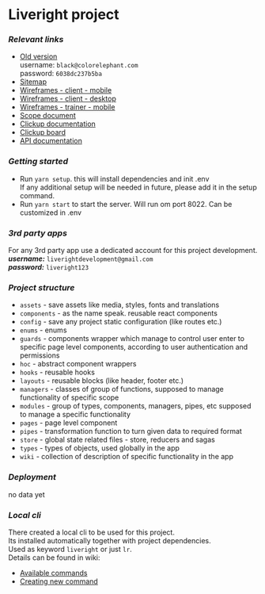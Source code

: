 # Liveright project

### *Relevant links*
 * [Old version](http://portal.theliveright.com/)  
        username: `black@colorelephant.com`  
        password: `6038dc237b5ba`
 * [Sitemap](https://whimsical.com/liveright-sitemap-v1-KqFoCVEcYzE9Qo5iyHmEHv)
 * [Wireframes - client - mobile](https://whimsical.com/liveright-internal-mobile-wireframes-B7MqrKWWbERFtQbNqDVmm4)
 * [Wireframes - client - desktop](https://whimsical.com/liveright-client-desktop-8eXNugWK65HZLNcGa5hfCf)
 * [Wireframes - trainer - mobile](https://whimsical.com/liveright-internal-mobile-trainer-flow-4j7VgHPFHiaAC6ggcvdwLq)
 * [Scope document](https://docs.google.com/spreadsheets/d/1JhTL-g5SmKEvYVV4NrOSJcEsXZPU5IOcGU4hX-oZBnU/edit?usp=sharing)
 * [Clickup documentation](https://app.clickup.com/2164322/v/dc/221k2-2535/221k2-5160)
 * [Clickup board](https://app.clickup.com/2164322/v/b/221k2-2507)
 * [API documentation](https://documenter.getpostman.com/view/8741108/Tzeak6s7)

### *Getting started*
 * Run `yarn setup`. this will install dependencies and init .env   
 If any additional setup will be needed in future, please add it in the setup command.
 * Run `yarn start` to start the server. Will run om port 8022. Can be customized in .env

### *3rd party apps*
For any 3rd party app use a dedicated account for this project development.   
***username:*** `liverightdevelopment@gmail.com`  
***password:*** `liveright123`

### *Project structure*
* `assets` - save assets like media, styles, fonts and translations
* `components` - as the name speak. reusable react components
* `config` - save any project static configuration (like routes etc.)
* `enums` - enums
* `guards` - components wrapper which manage to control user enter to specific page level components, according to user authentication and permissions
* `hoc` - abstract component wrappers
* `hooks` - reusable hooks
* `layouts` - reusable blocks (like header, footer etc.)
* `managers` - classes of group of functions, supposed to manage functionality of specific scope
* `modules` - group of types, components, managers, pipes, etc supposed to manage a specific functionality
* `pages` - page level component
* `pipes` - transformation function to turn given data to required format
* `store` - global state related files - store, reducers and sagas
* `types` - types of objects, used globally in the app
* `wiki` - collection of description of specific functionality in the app

### *Deployment*

no data yet

### *Local cli* 
There created a local cli to be used for this project.  
Its installed automatically together with project dependencies.  
Used as keyword `liveright` or just `lr`.  
Details can be found in wiki:
* [Available commands](https://github.com/ColorElephantHQ/liveright-frontend/blob/master/src/wiki/cli/available-command.md)
* [Creating new command](https://github.com/ColorElephantHQ/liveright-frontend/blob/master/src/wiki/cli/create-command.md)

